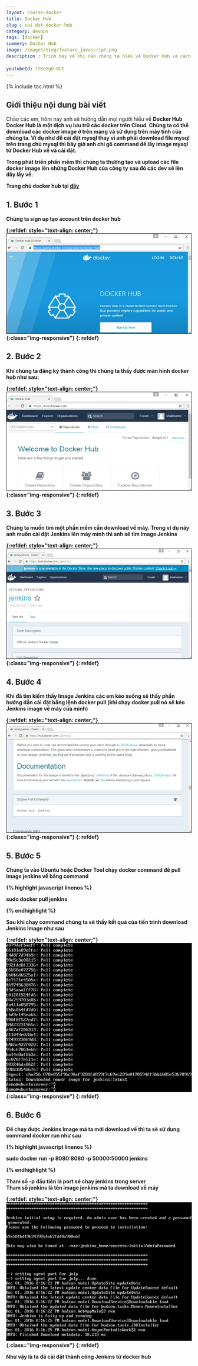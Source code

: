 ```yaml
---
layout: course-docker
title: Docker Hub
slug : cai-dat-docker-hub
category: devops
tags: [docker]
summery: Docker Hub
image: /images/blog/feature_javascript.png
description : Trình bày về khi nào chúng ta hiểu về Docker Hub và cách cài đặt Docker Hub .

youtubeId: ttKo2gO-BCE
---
```


{% include toc.html %}

## **Giới thiệu nội dung bài viết**

Chào các em, hôm nay anh sẽ hướng dẫn mọi người hiểu về <b> Docker Hub <b> 
Docker Hub là một dịch vụ lưu trữ các docker trên Cloud. Chúng ta có thể download các docker image ở trên mạng và sử dụng trên máy tính của chúng ta. Ví dụ như để cài đặt mysql thay vì anh phải download file mysql trên trang chủ mysql thì bây giờ anh chỉ gõ command để lấy image mysql từ Docker Hub về và cài đặt.

Trong phát triển phần mềm thì chúng ta thường tạo và upload các file docker image lên những Docker Hub của công ty sau đó các dev sẽ lên đây lấy về.

Trang chủ docker hub tại [đây](https://www.docker.com/products)


## **1. Bước 1**

Chúng ta sign up tạo account trên docker hub

{:refdef: style="text-align: center;"}
![reactjs ](/images/post/docker/docker_hub_singup.jpeg){:class="img-responsive"}
{: refdef}

## **2. Bước 2**

Khi chúng ta đăng ký thành công thì chúng ta thấy được màn hình docker hub như sau:

{:refdef: style="text-align: center;"}
![reactjs ](/images/post/docker/logged_into_docker_hub.jpeg){:class="img-responsive"}
{: refdef}

## **3. Bước 3**

Chúng ta muốn tìm một phần mềm cần download về máy. Trong ví dụ này anh muốn cài đặt Jenkins lên máy mình thì anh sẽ tìm Image Jenkins 

{:refdef: style="text-align: center;"}
![reactjs ](/images/post/docker/jenkins_image.jpeg){:class="img-responsive"}
{: refdef}

## **4. Bước 4**

Khi đã tìm kiếm thấy Image Jenkins các em kéo xuống sẽ thấy phần hướng dẫn cài đặt bằng lệnh docker pull (khi chạy docker pull nó sẽ kéo Jenkins image về máy của mình)

{:refdef: style="text-align: center;"}
![reactjs ](/images/post/docker/pull_command.jpeg){:class="img-responsive"}
{: refdef}


## **5. Bước 5**

Chúng ta vào Ubuntu hoặc Docker Tool chạy docker command để pull image jenkins về bằng command

{% highlight javascript  linenos %}

sudo docker pull jenkins 

{% endhighlight %}

Sau khi chạy command chúng ta sẽ thấy kết quả của tiến trình download Jenkins Image như sau

{:refdef: style="text-align: center;"}
![reactjs ](/images/post/docker/ubuntu_server.jpeg){:class="img-responsive"}
{: refdef}

## **6. Bước 6**

Để chạy được Jenkins Image mà ta mới download về thì ta sẽ sử dụng command docker run như sau

{% highlight javascript  linenos %}

sudo docker run -p 8080:8080 -p 50000:50000 jenkins 

{% endhighlight %}

Tham số -p đầu tiên là port sẽ chạy jenkins trong server <br>
Tham số jenkins là tên image jenkins mà ta download về máy <br>


{:refdef: style="text-align: center;"}
![reactjs ](/images/post/docker/sudo_command.jpeg){:class="img-responsive"}
{: refdef}

Như vậy là ta đã cài đặt thành công Jenkins từ docker hub 













